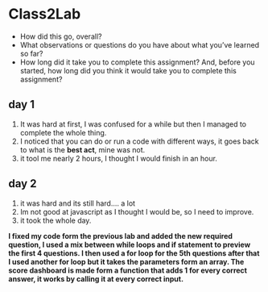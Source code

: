 # Class2Lab 

* How did this go, overall?
* What observations or questions do you have about what you’ve learned so far?
* How long did it take you to complete this assignment? And, before you started, how long did you think it would take you to complete this assignment?

## day 1

1. It was hard at first, I was confused for a while but then I managed to complete the whole thing. 
2. I noticed that you can do or run a code with different ways, it goes back to what is the **best act**, mine was not. 
3. it tool me nearly 2 hours, I thought I would finish in an hour. 


## day 2 

1. it was hard and its still hard.... a lot
2. Im not good at javascript as I thought I would be, so I need to improve. 
3. it took the whole day. 











**I fixed my code form the previous lab and added the new required question, I used a mix between while loops and if statement to preview the first 4 questions. 
I then used a for loop for the 5th questions after that I used another for loop but it takes the parameters form an array. 
The score dashboard is made form a function that adds 1 for every correct answer, it works by calling it at every correct input.**